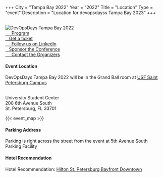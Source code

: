 +++
City = "Tampa Bay 2022"
Year = "2022"
Title = "Location"
Type = "event"
Description = "Location for devopsdayss Tampa Bay 2023"
+++

<br>

<div class="row">
  <div class="col-md-4">
    <img alt="DevOpsDays Tampa Bay 2022" src="/events/2022-tampa/logo.png" class="img-fluid">
    <div class="d-flex flex-row">
      <div class="col-md-12">
        <div class="p-2">
          <a class="btn btn-secondary btn-block" href="/events/2022-tampa/program"> <i class="fa fa-tasks fa-lg"></i>&nbsp;&nbsp;
            &nbsp; Program</a>
        </div>
        <div class="p-2">
          <a class="btn btn-secondary btn-block" href="/events/2022-tampa/registration"> <i class="fa fa-ticket fa-lg"></i>&nbsp;&nbsp;&nbsp;Get a ticket</a>
        </div>
        <div class="p-2">
          <a class="btn btn-secondary btn-block" href="https://www.linkedin.com/company/40652911"> <i class="fa fa-linkedin fa-lg"></i>&nbsp;&nbsp;
            &nbsp; Follow us on LinkedIn</a>
        </div>
        <div class="p-2">
          <a class="btn btn-secondary btn-block" href="/events/2022-tampa/sponsor"> <i class="fa fa-money fa-lg"></i>&nbsp;&nbsp;&nbsp;Sponsor the Conference</a>
        </div>
        <div class="p-2">
          <a class="btn btn-secondary btn-block" href="/events/2022-tampa/contact"> <i class="fa fa-envelope-o fa-lg"></i>&nbsp;&nbsp;
            &nbsp; Contact the Organizers</a>
        </div>
      </div>
    </div>
  </div>

  <div class="col-md-7">
    <div class="alert alert-info" role="alert">
      <h4 class="alert-heading">Event Location</h4>
      <p>DevOpsDays Tampa Bay 2022 will be in the Grand Ball room at <a href="https://app.cloudpano.com/tours/hMYG0PWk4j" target="_blank">USF Saint Petersburg Campus</a></p>
      <br> University Student Center 
      <br> 200 6th Avenue South 
      <br> St. Petersburg, FL 33701</p>
      {{< event_map >}}
    </div>
    <div class="alert alert-info" role="alert">
      <h4 class="alert-heading">Parking Address</h4>
      <p>Parking is right across the street from the event at 5th Avenue South Parking Facility</p>
    </div>
    <div class="alert alert-info" role="alert">
      <h4 class="alert-heading">Hotel Recomendation</h4>
      <p>Hotel Recommendation: <a href="https://www.hilton.com/en/hotels/sptshhf-hilton-st-petersburg-bayfront/" target="_blank">Hilton St. Petersburg Bayfront Downtown</a></p>
    </div>
  </div>
</div>


